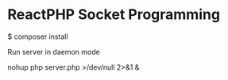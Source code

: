 # ReactPHP Socket Programming

$ composer install

Run server in daemon mode

nohup php server.php >/dev/null 2>&1 &
